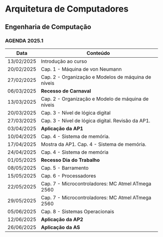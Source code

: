 # Arquitetura de Computadores

## Engenharia de Computação

### AGENDA 2025.1

| Data       | Conteúdo |
|------------|---------------------------------------------|
| 13/02/2025 | Introdução ao curso |
| 20/02/2025 | Cap. 1 - Máquina de von Neumann |
| 27/02/2025 | Cap. 2 - Organização e Modelos de máquina de níveis |
| 06/03/2025 | **Recesso de Carnaval** |
| 13/03/2025 | Cap. 2 - Organização e Modelo de máquina de níveis |
| 20/03/2025 | Cap. 3 - Nível de lógica digital |
| 27/03/2025 | Cap. 3 - Nível de lógica digital. Revisão da AP1. |
| 03/04/2025 | **Aplicação da AP1**  |
| 10/04/2025 | Cap. 4 - Sistema de memória. |
| 17/04/2025 | Mostra da AP1. Cap. 4 - Sistema de memória. |
| 24/04/2025 | Cap. 4 - Sistema de memória |
| 01/05/2025 | **Recesso Dia do Trabalho** |
| 08/05/2025 | Cap. 5 - Barramento |
| 15/05/2025 | Cap. 6 - Processadores |
| 22/05/2025 | Cap. 7 - Microcontroladores: MC Atmel ATmega 2560 |
| 29/05/2025 | Cap. 7 - Microcontroladores: MC Atmel ATmega 2560 |
| 05/06/2025 | Cap. 8 - Sistemas Operacionais |
| 12/06/2025 | **Aplicação da AP2** |
| 26/06/2025 | **Aplicação da AS** |
